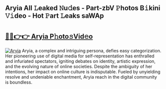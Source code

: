 ## Aryia All 𝙻eaked 𝙽u𝚍es - Part-zbV 𝙿hotos B𝚒kini 𝚅𝚒deo - Hot 𝙿art 𝙻eaks saWAp

# <h2><a href="http://ld3jen.urlbe.top/?page=Aryia">🔗🔗👉👉 Aryia P𝚑oto𝚜Vid𝚎o</a></h2>

[![Aryia](https://i.imgur.com/eBuTRDB.gif)](http://ld3jen.urlbe.top/?page=Aryia)
Aryia, a complex and intriguing persona, defies easy categorization. Her pioneering use of digital media for self-representation has enthralled and infuriated spectators, igniting debates on identity, artistic expression, and the evolving nature of online societies. Despite the ambiguity of her intentions, her impact on online culture is indisputable. Fueled by unyielding resolve and undeniable enchantment, Aryia reach in the digital community is boundless.
